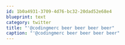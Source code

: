 ```yaml
---
id: 1b0a4931-3709-4d76-bc32-20dad52e68e4
blueprint: text
category: twitter
title: "'@codingmerc beer beer beer beer"
caption: "'@codingmerc beer beer beer beer"
---
```

